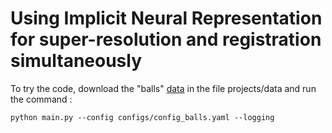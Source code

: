 # Using Implicit Neural Representation for super-resolution and registration simultaneously

To try the code, download the "balls" [data]("https://github.com/VictorBaillet/multi_contrast_registration_agnostic_inr/releases/tag/large_files") in the file projects/data and run the command :

`python main.py --config configs/config_balls.yaml --logging` 




